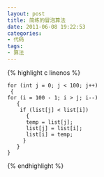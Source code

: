 ```yaml
---
layout: post
title: 简练的冒泡算法
date: 2011-06-08 19:22:53
categories:
- 代码
tags:
- 算法
---
```


{% highlight c linenos %}

    for (int j = 0; j < 100; j++) 
     { 
    for (i = 100 - 1; i > j; i--) 
       { 
        if (list[j] < list[i]) 
          { 
          temp = list[j]; 
          list[j] = list[i]; 
          list[i] = temp; 
         } 
       }
    }

{% endhighlight %}